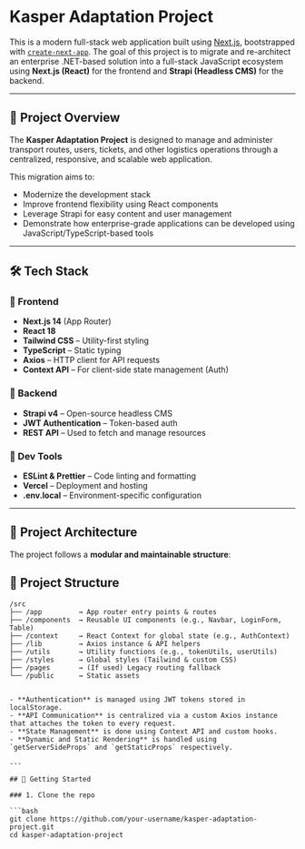 # Kasper Adaptation Project

This is a modern full-stack web application built using [Next.js](https://nextjs.org), bootstrapped with [`create-next-app`](https://nextjs.org/docs/app/api-reference/cli/create-next-app). The goal of this project is to migrate and re-architect an enterprise .NET-based solution into a full-stack JavaScript ecosystem using **Next.js (React)** for the frontend and **Strapi (Headless CMS)** for the backend.

---

## 🚀 Project Overview

The **Kasper Adaptation Project** is designed to manage and administer transport routes, users, tickets, and other logistics operations through a centralized, responsive, and scalable web application.

This migration aims to:

- Modernize the development stack
- Improve frontend flexibility using React components
- Leverage Strapi for easy content and user management
- Demonstrate how enterprise-grade applications can be developed using JavaScript/TypeScript-based tools

---

## 🛠 Tech Stack

### 🔹 Frontend

- **Next.js 14** (App Router)
- **React 18**
- **Tailwind CSS** – Utility-first styling
- **TypeScript** – Static typing
- **Axios** – HTTP client for API requests
- **Context API** – For client-side state management (Auth)

### 🔹 Backend

- **Strapi v4** – Open-source headless CMS
- **JWT Authentication** – Token-based auth
- **REST API** – Used to fetch and manage resources

### 🔹 Dev Tools

- **ESLint & Prettier** – Code linting and formatting
- **Vercel** – Deployment and hosting
- **.env.local** – Environment-specific configuration

---

## 🧱 Project Architecture

The project follows a **modular and maintainable structure**:

## 🧱 Project Structure

````text
/src
├── /app         → App router entry points & routes
├── /components  → Reusable UI components (e.g., Navbar, LoginForm, Table)
├── /context     → React Context for global state (e.g., AuthContext)
├── /lib         → Axios instance & API helpers
├── /utils       → Utility functions (e.g., tokenUtils, userUtils)
├── /styles      → Global styles (Tailwind & custom CSS)
├── /pages       → (If used) Legacy routing fallback
└── /public      → Static assets


- **Authentication** is managed using JWT tokens stored in localStorage.
- **API Communication** is centralized via a custom Axios instance that attaches the token to every request.
- **State Management** is done using Context API and custom hooks.
- **Dynamic and Static Rendering** is handled using `getServerSideProps` and `getStaticProps` respectively.

---

## 🧪 Getting Started

### 1. Clone the repo

```bash
git clone https://github.com/your-username/kasper-adaptation-project.git
cd kasper-adaptation-project

````
